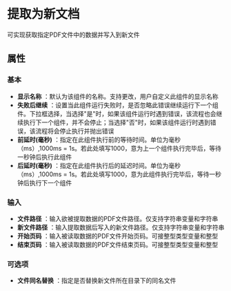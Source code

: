 # 提取为新文档

可实现获取指定PDF文件中的数据并写入到新文件

## 属性

### 基本

- **显示名称** ：默认为该组件的名称。支持更改，用户自定义此组件的显示名称
- **失败后继续** ：设置当此组件运行失败时，是否忽略此错误继续运行下一个组件。下拉框选择，当选择"是"时，如果该组件运行时遇到错误，该流程也会继续执行下一个组件，并不会停止；当选择"否"时，如果该组件运行时遇到错误，该流程将会停止执行并抛出错误
- **前延时(毫秒)** ：指定在此组件执行前的等待时间。单位为毫秒（ms）,1000ms = 1s。若此处填写1000，意为上一个组件执行完毕后，等待一秒钟后执行此组件
- **后延时(毫秒)** ：指定在此组件执行后的延迟时间。单位为毫秒（ms）,1000ms = 1s。若此处填写1000，意为此组件执行完毕后，等待一秒钟后执行下一个组件

### 输入

- **文件路径** ：输入欲被提取数据的PDF文件路径。仅支持字符串变量和字符串
- **新文件路径** ：输入提取数据后写入的新文件路径。仅支持字符串变量和字符串
- **开始页码** ：输入被读取数据的PDF文件开始页码。可接整型类型变量和整型
- **结束页码** ：输入被读取数据的PDF文件结束页码。可接整型类型变量和整型

### 可选项

- **文件同名替换** ：指定是否替换新文件所在目录下的同名文件